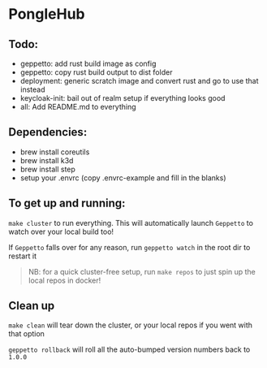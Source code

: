 # PongleHub

## Todo:

- geppetto: add rust build image as config
- geppetto: copy rust build output to dist folder
- deployment: generic scratch image and convert rust and go to use that instead
- keycloak-init: bail out of realm setup if everything looks good
- all: Add README.md to everything

## Dependencies:

- brew install coreutils
- brew install k3d
- brew install step
- setup your .envrc (copy .envrc-example and fill in the blanks)

## To get up and running:

`make cluster` to run everything. This will automatically launch `Geppetto` to watch over your local build too!

If `Geppetto` falls over for any reason, run `geppetto watch` in the root dir to restart it

> NB: for a quick cluster-free setup, run `make repos` to just spin up the local repos in docker!

## Clean up

`make clean` will tear down the cluster, or your local repos if you went with that option

`geppetto rollback` will roll all the auto-bumped version numbers back to `1.0.0`